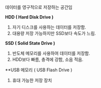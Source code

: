 데이터를 영구적으로 저장하는 공간임

**HDD ( Hard Disk Drive )**
1. 자기 디스크를 사용하는 데이터를 저장함.
2. 대용량 저장 가능하지만 SSD보다 속도가 느림.

**SSD ( Solid State Drive )**
1. 반도체 메모리를 사용하여 데이터를 저장함.
2. HDD보다 빠름, 충격에 강함, 소음 적음.

**USB 메모리 ( USB Flash Drive )
1. 휴대 가능한 저장 장치